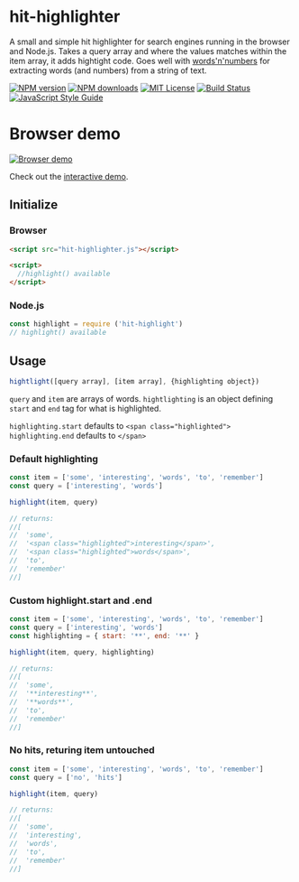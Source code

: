 # hit-highlighter
A small and simple hit highlighter for search engines running in the browser and Node.js. Takes a query array and where the values matches within the item array, it adds hightight code. Goes well with [words'n'numbers](https://github.com/eklem/words-n-numbers) for extracting words (and numbers) from a string of text.

[![NPM version][npm-version-image]][npm-url]
[![NPM downloads][npm-downloads-image]][npm-url]
[![MIT License][license-image]][license-url]
[![Build Status][travis-image]][travis-url]
[![JavaScript Style Guide][standardjs-image]][standardjs-url]

# Browser demo
[![Browser demo](https://user-images.githubusercontent.com/236656/65326686-5815dc00-dbb2-11e9-8ae0-4debc48ad293.png)](https://eklem.github.io/hit-highlighter/demo/)

Check out the [interactive demo](https://eklem.github.io/hit-highlighter/demo/).


## Initialize

### Browser
```HTML
<script src="hit-highlighter.js"></script>

<script>
  //highlight() available
</script>
```

### Node.js
```javaScript
const highlight = require ('hit-highlight')
// highlight() available
```

## Usage
```javaScript
hightlight([query array], [item array], {highlighting object})
```

`query` and `item` are arrays of words. `hightlighting` is an object defining `start` and `end` tag for what is highlighted.

`highlighting.start` defaults to `<span class="highlighted">`
`highlighting.end` defaults to `</span>`


### Default highlighting

```javaScript
const item = ['some', 'interesting', 'words', 'to', 'remember']
const query = ['interesting', 'words']

highlight(item, query)

// returns:
//[
//  'some',
//  '<span class="highlighted">interesting</span>',
//  '<span class="highlighted">words</span>',
//  'to',
//  'remember'
//]
```

### Custom highlight.start and .end

```javaScript
const item = ['some', 'interesting', 'words', 'to', 'remember']
const query = ['interesting', 'words']
const highlighting = { start: '**', end: '**' }

highlight(item, query, highlighting)

// returns:
//[
//  'some',
//  '**interesting**',
//  '**words**',
//  'to',
//  'remember'
//]
```

### No hits, returing item untouched

```javaScript
const item = ['some', 'interesting', 'words', 'to', 'remember']
const query = ['no', 'hits']

highlight(item, query)

// returns:
//[
//  'some',
//  'interesting',
//  'words',
//  'to',
//  'remember'
//]
```

[license-image]: http://img.shields.io/badge/license-MIT-blue.svg?style=flat
[license-url]: LICENSE
[npm-url]: https://npmjs.org/package/hit-highlighter
[npm-version-image]: https://img.shields.io/npm/v/hit-highlighter.svg?style=flat
[npm-downloads-image]: https://img.shields.io/npm/dm/hit-highlighter.svg?style=flat
[travis-url]: https://travis-ci.org/eklem/hit-highlighter
[travis-image]: https://img.shields.io/travis/eklem/hit-highlighter.svg?style=flat
[standardjs-url]: https://standardjs.com
[standardjs-image]: https://img.shields.io/badge/code_style-standard-brightgreen.svg?style=flat-square